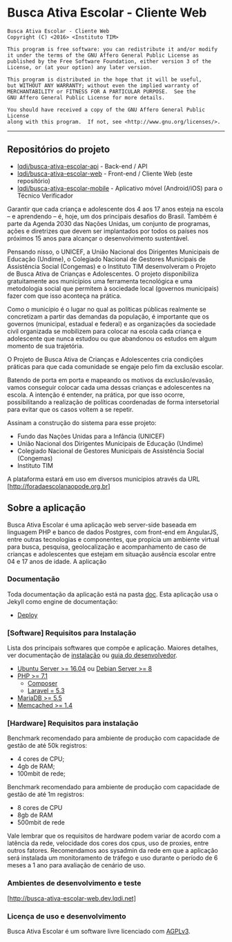 # Busca Ativa Escolar - Cliente Web

    Busca Ativa Escolar - Cliente Web 
    Copyright (C) <2016> <Instituto TIM>

    This program is free software: you can redistribute it and/or modify
    it under the terms of the GNU Affero General Public License as
    published by the Free Software Foundation, either version 3 of the
    License, or (at your option) any later version.

    This program is distributed in the hope that it will be useful,
    but WITHOUT ANY WARRANTY; without even the implied warranty of
    MERCHANTABILITY or FITNESS FOR A PARTICULAR PURPOSE.  See the
    GNU Affero General Public License for more details.

    You should have received a copy of the GNU Affero General Public License
    along with this program.  If not, see <http://www.gnu.org/licenses/>.
    
--- 

## Repositórios do projeto
- [lqdi/busca-ativa-escolar-api](https://github.com/lqdi/busca-ativa-escolar-api) - Back-end / API
- [lqdi/busca-ativa-escolar-web](https://github.com/lqdi/busca-ativa-escolar-web) - Front-end / Cliente Web (este repositório)
- [lqdi/busca-ativa-escolar-mobile](https://github.com/lqdi/busca-ativa-escolar-mobile) - Aplicativo móvel (Android/iOS) para o Técnico Verificador

Garantir que cada criança e adolescente dos 4 aos 17 anos esteja na escola – e aprendendo – é, hoje, um dos principais desafios do Brasil. Também é parte da Agenda 2030 das Nações Unidas, um conjunto de programas, ações e diretrizes que devem ser implantados por todos os países nos próximos 15 anos para alcançar o desenvolvimento sustentável.

Pensando nisso, o UNICEF, a União Nacional dos Dirigentes Municipais de Educação (Undime), o Colegiado Nacional de Gestores Municipais de Assistência Social (Congemas) e o Instituto TIM desenvolveram o Projeto de Busca Ativa de Crianças e Adolescentes. O projeto disponibiliza gratuitamente aos municípios uma ferramenta tecnológica e uma metodologia social que permitem à sociedade local (governos municipais) fazer com que isso aconteça na prática.

Como o município é o lugar no qual as políticas públicas realmente se concretizam a partir das demandas da população, é importante que os governos (municipal, estadual e federal) e as organizações da sociedade civil organizada se mobilizem para colocar na escola cada criança e adolescente que nunca estudou ou que abandonou os estudos em algum momento de sua trajetória.

O Projeto de Busca Ativa de Crianças e Adolescentes cria condições práticas para que cada comunidade se engaje pelo fim da exclusão escolar.

Batendo de porta em porta e mapeando os motivos da exclusão/evasão, vamos conseguir colocar cada uma dessas crianças e adolescentes na escola. A intenção é entender, na prática, por que isso ocorre, possibilitando a realização de políticas coordenadas de forma intersetorial para evitar que os casos voltem a se repetir.

Assinam a construção do sistema para esse projeto:

* Fundo das Nações Unidas para a Infância (UNICEF)
* União Nacional dos Dirigentes Municipais de Educação (Undime)
* Colegiado Nacional de Gestores Municipais de Assistência Social (Congemas)
* Instituto TIM

A plataforma estará em uso em diversos municipios através da URL [http://foradaescolanaopode.org.br]

## Sobre a aplicação
Busca Ativa Escolar é uma aplicação web server-side baseada em linguagem PHP e banco de dados Postgres, com front-end em AngularJS, entre outras tecnologias e componentes, que propicia um ambiente virtual para busca, pesquisa, geolocalização e acompanhamento de caso de crianças e adolescentes que estejam em situação ausência escolar entre 04 e 17 anos de idade. A aplicação

### Documentação 
Toda documentação da aplicação está na pasta [doc](doc). Esta aplicação usa o Jekyll como engine de documentação:
- [Deploy](doc/bae_deploy.md)

### [Software] Requisitos para Instalação
Lista dos principais softwares que compõe e aplicação. Maiores detalhes, ver documentação de [instalação](doc/deploy.md) ou [guia do desenvolvedor](doc/developer_guide.md).

- [Ubuntu Server >= 16.04](http://www.ubuntu.com) ou [Debian Server >= 8](https://www.debian.org.)
- [PHP >= 7.1](http://php.net)
	- [Composer](https://getcomposer.org)
	- [Laravel = 5.3](https://laravel.com)
- [MariaDB >= 5.5](https://www.mariadb.org/)
- [Memcached >= 1.4](https://memcached.org)


### [Hardware] Requisitos para instalação

Benchmark recomendado para ambiente de produção com capacidade de gestão de até 50k registros:

*  4 cores de CPU;
* 4gb de RAM;
* 100mbit de rede;

Benchmark recomendado para ambiente de produção com capacidade de gestão de até 1m registros:

* 8 cores de CPU
* 8gb de RAM
* 500mbit de rede

Vale lembrar que os requisitos de hardware podem variar de acordo com a latência da rede, velocidade dos cores dos cpus, uso de proxies, entre outros fatores. Recomendamos aos sysadmin da rede em que a aplicação será instalada um monitoramento de tráfego e uso durante o período de 6 meses a 1 ano para avaliação de cenário de uso.


### Ambientes de desenvolvimento e teste
[http://busca-ativa-escolar-web.dev.lqdi.net]

### Licença de uso e desenvolvimento

Busca Ativa Escolar é um software livre licenciado com [AGPLv3](https://www.gnu.org/licenses/agpl-3.0.en.html).
